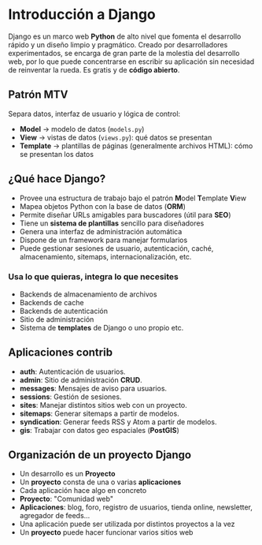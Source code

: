 # Introducción a Django

Django es un marco web **Python** de alto nivel que fomenta el desarrollo rápido y un diseño limpio y pragmático. Creado por desarrolladores experimentados, se encarga de gran parte de la molestia del desarrollo web, por lo que puede concentrarse en escribir su aplicación sin necesidad de reinventar la rueda. Es gratis y de **código abierto**.

## Patrón MTV

Separa datos, interfaz de usuario y lógica de control:

- **Model** → modelo de datos (`models.py`)
- **View** → vistas de datos (`views.py`): qué datos se presentan
- **Template** → plantillas de páginas (generalmente archivos HTML): cómo se presentan los datos

## ¿Qué hace Django?

- Provee una estructura de trabajo bajo el patrón **M**odel **T**emplate **V**iew
- Mapea objetos Python con la base de datos (**ORM**)
- Permite diseñar URLs amigables para buscadores (útil para **SEO**)
- Tiene un **sistema de plantillas** sencillo para diseñadores
- Genera una interfaz de administración automática
- Dispone de un framework para manejar formularios
- Puede gestionar sesiones de usuario, autenticación, caché, almacenamiento, sitemaps, internacionalización, etc.

### Usa lo que quieras, integra lo que necesites

- Backends de almacenamiento de archivos
- Backends de cache
- Backends de autenticación 
- Sitio de administración
- Sistema de **templates** de Django o uno propio etc.

## Aplicaciones contrib

- **auth**: Autenticación de usuarios.
- **admin**: Sitio de administración **CRUD**.
- **messages**: Mensajes de aviso para usuarios.
- **sessions**: Gestión de sesiones.
- **sites**: Manejar distintos sitios web con un proyecto.
- **sitemaps**: Generar sitemaps a partir de modelos.
- **syndication**: Generar feeds RSS y Atom a partir de modelos.
- **gis**: Trabajar con datos geo espaciales (**PostGIS**)

## Organización de un proyecto Django

- Un desarrollo es un **Proyecto**
- Un **proyecto** consta de una o varias **aplicaciones**
- Cada aplicación hace algo en concreto
- **Proyecto**: "Comunidad web"
- **Aplicaciones**: blog, foro, registro de usuarios, tienda online, newsletter, agregador de feeds...
- Una aplicación puede ser utilizada por distintos proyectos a la vez
- Un **proyecto** puede hacer funcionar varios sitios web
